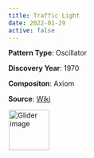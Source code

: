 ```yaml
---
title: Traffic Light
date: 2022-01-29
active: false
---
```



**Pattern Type**: Oscillator

**Discovery Year**: 1970

**Compositon**: Axiom

**Source**: [Wiki](https://www.conwaylife.com/wiki/Traffic_light)
<!--more-->

<p>
<script type="text/javascript" src="https://www.conwaylife.com/js/lv-plugin.js"></script></p>

<div class="rle"><div class="codebox"><div style="display:none; position: relative; z-index: 1031;"><code>x = 7, y = 7, rule = B3/S23
17b2o$2o14b2ob2o4b2o$2o15bo2bo4b2o$17bo2bo$18b2o2$18b2o$17bo2bo$2o15b
o2bo$2o14b2ob2o$17b2o!
#C [[ THEME 6 GRID GRIDMAJOR 0 ZOOM 14.0 ]]
#C [[ COLOR ARROW Orange ARROWSIZE 3 0.05 ARROWALPHA 0.70 ]]
#C [[  ARROW -2 12 30 12 32  ]]
#C [[ COLOR ARROW Red ARROWSIZE 3 0.1 ARROWALPHA 0.70 ]]
#C [[  ARROW 30 12 30 -2 32  ]]
#C [[ COLOR ARROW Green ARROWSIZE 3 0.05 ARROWALPHA 0.70 ]]
#C [[  ARROW 30 -2 -2 -2 32  ]]
#C [[ COLOR ARROW Blue ARROWSIZE 3 0.1 ARROWALPHA 0.70 ]]
#C [[  ARROW -2 -2 -2 12 32  ]]
#C [[ COLOR ARROW Purple ARROWSIZE 3 0.1 ARROWALPHA 0.70 ]]
#C [[  ARROW -2 4 3 4 32.0  ]]
#C [[ COLOR ARROW Cyan ARROWSIZE 3 0.1 ARROWALPHA 0.70 ]]
#C [[  ARROW 3 4 3 -1 32.0  ]]
#C [[ COLOR ARROW Yellow ARROWSIZE 3 0.1 ARROWALPHA 0.70 ]]
#C [[  ARROW 3 -1 -2 -1 32.0  ]]
#C [[ COLOR ARROW Brown ARROWSIZE 3 0.1 ARROWALPHA 0.70 ]]
#C [[  ARROW -2 -1 -2 4 32.0  ]]
#C [[ LABEL 0 5 32 "Block" ]]
#C [[ COLOR ARROW Fuchsia ARROWSIZE 3 0.1 ARROWALPHA 0.70 ]]
#C [[  ARROW 15 5 21 5 32.0  ]]
#C [[ COLOR ARROW Lime ARROWSIZE 3 0.1 ARROWALPHA 0.70 ]]
#C [[  ARROW 21 5 21 -2 32.0  ]]
#C [[ COLOR ARROW Salmon ARROWSIZE 3 0.1 ARROWALPHA 0.70 ]]
#C [[  ARROW 21 -2 15 -2 32.0  ]]
#C [[ COLOR ARROW Gray ARROWSIZE 3 0.1 ARROWALPHA 0.70 ]]
#C [[  ARROW 15 -2 15 5 32.0  ]]
#C [[ COLOR LABEL Green LABELSIZE 40  LABELALPHA 0.70 ]]
#C [[ LABEL 11 1 32 "B-Heptomino" ]]
#C [[ COLOR ARROW Purple ARROWSIZE 3 0.1 ARROWALPHA 0.70 ]]
#C [[  ARROW -2 11 3 11 32.0  ]]
#C [[ COLOR ARROW Cyan ARROWSIZE 3 0.1 ARROWALPHA 0.70 ]]
#C [[  ARROW 3 11 3 6 32.0  ]]
#C [[ COLOR ARROW Yellow ARROWSIZE 3 0.1 ARROWALPHA 0.70 ]]
#C [[  ARROW 3 6 -2 6 32.0  ]]
#C [[ COLOR ARROW Brown ARROWSIZE 3 0.1 ARROWALPHA 0.70 ]]
#C [[  ARROW -2 6 -2 11 32.0  ]]
#C [[ LABEL 0 12 32 "Block" ]]
#C [[ COLOR ARROW Purple ARROWSIZE 3 0.1 ARROWALPHA 0.70 ]]
#C [[  ARROW 25 11 30 11 32.0  ]]
#C [[ COLOR ARROW Cyan ARROWSIZE 3 0.1 ARROWALPHA 0.70 ]]
#C [[  ARROW 30 11 30 6 32.0  ]]
#C [[ COLOR ARROW Yellow ARROWSIZE 3 0.1 ARROWALPHA 0.70 ]]
#C [[  ARROW 30 6 25 6 32.0  ]]
#C [[ COLOR ARROW Brown ARROWSIZE 3 0.1 ARROWALPHA 0.70 ]]
#C [[  ARROW 25 6 25 11 32.0  ]]
#C [[ LABEL 27 12 32 "Block" ]]
#C [[ COLOR ARROW Purple ARROWSIZE 3 0.1 ARROWALPHA 0.70 ]]
#C [[  ARROW 25 4 30 4 32.0  ]]
#C [[ COLOR ARROW Cyan ARROWSIZE 3 0.1 ARROWALPHA 0.70 ]]
#C [[  ARROW 30 4 30 -1 32.0  ]]
#C [[ COLOR ARROW Yellow ARROWSIZE 3 0.1 ARROWALPHA 0.70 ]]
#C [[  ARROW 30 -1 25 -1 32.0  ]]
#C [[ COLOR ARROW Brown ARROWSIZE 3 0.1 ARROWALPHA 0.70 ]]
#C [[  ARROW 25 -1 25 4 32.0  ]]
#C [[ LABEL 27 5 32 "Block" ]]
#C [[ COLOR ARROW Fuchsia ARROWSIZE 3 0.1 ARROWALPHA 0.70 ]]
#C [[  ARROW 15 5 21 5 32.0  ]]
#C [[ COLOR ARROW Lime ARROWSIZE 3 0.1 ARROWALPHA 0.70 ]]
#C [[  ARROW 21 5 21 12 32.0  ]]
#C [[ COLOR ARROW Salmon ARROWSIZE 3 0.1 ARROWALPHA 0.70 ]]
#C [[  ARROW 21 12 15 12 32.0  ]]
#C [[ COLOR ARROW Gray ARROWSIZE 3 0.1 ARROWALPHA 0.70 ]]
#C [[  ARROW 15 12 15 5 32.0  ]]
#C [[ COLOR LABEL Green LABELSIZE 40  LABELALPHA 0.70 ]]
#C [[ LABEL 11 9 32 "B-Heptomino" ]]
#C [[ COLOR LABEL Green LABELSIZE 40  LABELALPHA 0.70 ]]
#C [[ LABEL 3 -4 32 "p46 Oscillator" ]]
</code></div></div><canvas width="760" height="560" style="margin-left:1px; position: relative; z-index: 1031;"><noscript> <a href="https://www.conwaylife.com/wiki/File:Glider.png" class="image" title="Glider image"><img alt="Glider image" src="https://www.conwaylife.com/w/images/7/79/Glider.png" decoding="async" width="81" height="81" /></a> </noscript></canvas></div>


